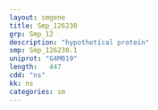 ```yaml
---
layout: smgene
title: Smp_126230
grp: Smp_12
description: "hypothetical protein"
smp: Smp_126230.1
uniprot: "G4M019"
length:   447
cdd: "ns"
kk: ns
categories: sm
---
```

